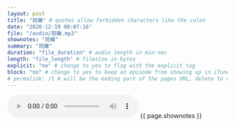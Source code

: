 ```yaml
---
layout: post
title: "班離" # quotes allow forbidden characters like the colon
date: "2020-12-19 00:07:16"
file: "/audio/班離.mp3"
shownotes: "班離"
summary: "班離"
duration: "file_duration" # audio length in min:sec
length: "file_length" # filesize in bytes
explicit: "no" # change to yes to flag with the explicit tag
block: "no" # change to yes to keep an episode from showing up in iTunes
# permalink: /1 # will be the ending part of the pages URL, delete to default to the title
---
```


<audio controls>
<source src="{{site.url}}{{site.baseurl}}{{ page.file }}" type="audio/x-mp3">
Your browser does not support the audio element.
</audio>
{{ page.shownotes }}
